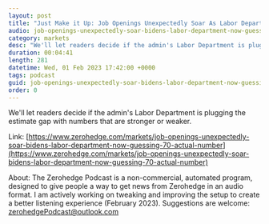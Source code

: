 ```yaml
---
layout: post
title: "Just Make it Up: Job Openings Unexpectedly Soar As Labor Department Now Guessing What The Number Is"
audio: job-openings-unexpectedly-soar-bidens-labor-department-now-guessing-70-actual-number-0
category: markets
desc: "We'll let readers decide if the admin's Labor Department is plugging the estimate gap with numbers that are stronger or weaker."
duration: 00:04:41
length: 281
datetime: Wed, 01 Feb 2023 17:42:00 +0000
tags: podcast
guid: job-openings-unexpectedly-soar-bidens-labor-department-now-guessing-70-actual-number-0
order: 0
---
```

We'll let readers decide if the admin's Labor Department is plugging the estimate gap with numbers that are stronger or weaker.

Link: [https://www.zerohedge.com/markets/job-openings-unexpectedly-soar-bidens-labor-department-now-guessing-70-actual-number](https://www.zerohedge.com/markets/job-openings-unexpectedly-soar-bidens-labor-department-now-guessing-70-actual-number)

About: The Zerohedge Podcast is a non-commercial, automated program, designed to give people a way to get news from Zerohedge in an audio format.  I am actively working on tweaking and improving the setup to create a better listening experience (February 2023).  Suggestions are welcome: [zerohedgePodcast@outlook.com](mailto:zerohedgePodcast@outlook.com)